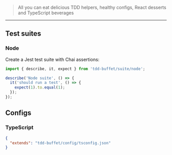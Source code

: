 > All you can eat delicious TDD helpers, healthy configs, React desserts and TypeScript beverages

----

## Test suites

### Node

Create a Jest test suite with Chai assertions:

```typescript
import { describe, it, expect } from 'tdd-buffet/suite/node';

describe('Node suite', () => {
  it('should run a test', () => {
    expect(1).to.equal(1); 
  });
});
```


## Configs

### TypeScript

```json
{
  "extends": "tdd-buffet/config/tsconfig.json"
}
```

